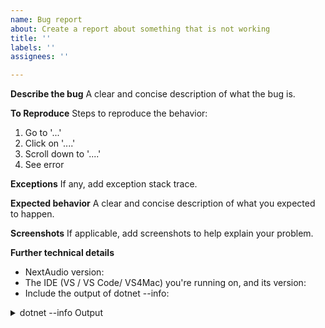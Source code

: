 ```yaml
---
name: Bug report
about: Create a report about something that is not working
title: ''
labels: ''
assignees: ''

---
```


**Describe the bug**
A clear and concise description of what the bug is.

**To Reproduce**
Steps to reproduce the behavior:
1. Go to '...'
2. Click on '....'
3. Scroll down to '....'
4. See error

**Exceptions**
If any, add exception stack trace. 

**Expected behavior**
A clear and concise description of what you expected to happen.

**Screenshots**
If applicable, add screenshots to help explain your problem.

**Further technical details**
- NextAudio version:
- The IDE (VS / VS Code/ VS4Mac) you're running on, and its version:
- Include the output of dotnet --info:

<details>
  <summary>dotnet --info Output</summary>

```

```

</details>
